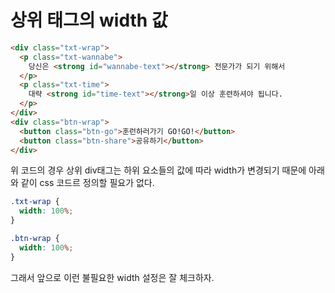 # 상위 태그의 width 값

```html
<div class="txt-wrap">
  <p class="txt-wannabe">
    당신은 <strong id="wannabe-text"></strong> 전문가가 되기 위해서
  </p>
  <p class="txt-time">
    대략 <strong id="time-text"></strong>일 이상 훈련하셔야 됩니다.
  </p>
</div>
<div class="btn-wrap">
  <button class="btn-go">훈런하러가기 GO!GO!</button>
  <button class="btn-share">공유하기</button>
</div>
```

위 코드의 경우 상위 div태그는 하위 요소들의 값에 따라 width가 변경되기 때문에 아래와 같이 css 코드르 정의할 필요가 없다.

```css
.txt-wrap {
  width: 100%;
}

.btn-wrap {
  width: 100%;
}
```

그래서 앞으로 이런 불필요한 width 설정은 잘 체크하자.